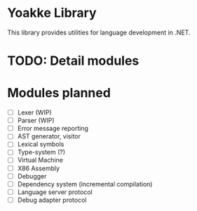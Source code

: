# Yoakke Library

This library provides utilities for language development in .NET.

# TODO: Detail modules

# Modules planned

 - [ ] Lexer (WIP)
 - [ ] Parser (WIP)
 - [ ] Error message reporting
 - [ ] AST generator, visitor
 - [ ] Lexical symbols
 - [ ] Type-system (?)
 - [ ] Virtual Machine
 - [ ] X86 Assembly
 - [ ] Debugger
 - [ ] Dependency system (incremental compilation)
 - [ ] Language server protocol
 - [ ] Debug adapter protocol
